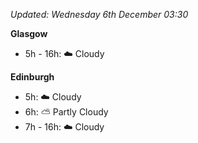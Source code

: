 *Updated: Wednesday 6th December 03:30*

**Glasgow**

* 5h - 16h: :cloud: Cloudy

**Edinburgh**

* 5h: :cloud: Cloudy
* 6h: :partly_sunny: Partly Cloudy
* 7h - 16h: :cloud: Cloudy
